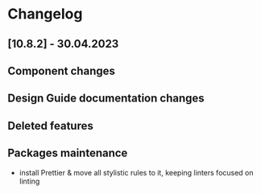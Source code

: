 # Changelog

## [10.8.2] - 30.04.2023

## Component changes

## Design Guide documentation changes

## Deleted features

## Packages maintenance

- install Prettier &amp; move all stylistic rules to it, keeping linters focused on linting
